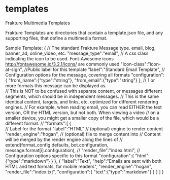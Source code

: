 templates
=========

Frakture Multimedia Templates

Frakture Templates are directories that contain a template.json file, and any supporting files, that define a multimedia format.


Sample Template:
{
	// The standard Frakture Message type. email, blog, banner_ad, online_video, etc.
	"message_type":"email",
	// A css class indicating the icon to be used.  Font-Awesome icons http://fontawesome.io/3.2.1/icons/ are commonly used
	"icon-class":"icon-at-sign",
	//Public label for this template
	"label":"Standard Email Template",
	// Configuration options for the message, covering all formats
	"configuration":{
		"from_name":{"type":"string"},
		"from_email":{"type":"string"}
	},
	// 1 or more formats this message can be displayed as.  
	// This is NOT to be confused with separate content, or messages different segments, which should be in independent messages.
	// This is the same identical content, targets, and links, etc. optimized for different rendering engines.
	// For example, when reading email, you can read EITHER the text version, OR the HTML version, but not both.  When viewing a video
	// on a smaller device, you might get a smaller copy of the file, which would be a different format.
	//
	"formats":[
		{	
			// Label for the format
			"label":"HTML"
			// (optional) engine to render content
			"render_engine":"hogan",
			// (optional) file to merge content into
			// Content will be merged by the render engine along the lines of 
			// extend(format_config.defaults, bot.configuration, message.format[i].configuration),
			// 
			"render_file":"index.html",
			// Configuration options specific to this format
			"configuration":{
				"html":{"type":"markdown"}
			}
		},
		{
			"label":"Text",
			"help":"Emails are sent with both HTML and text formats, for mobile readers",
			"render_engine":"hogan",
			"render_file":"index.txt",
			"configuration":{
				"text":{"type":"markdown"}
			}
		}
	]
}
